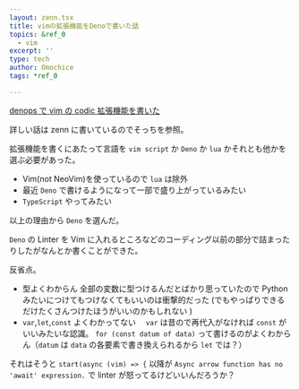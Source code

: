 ```yaml
---
layout: zenn.tsx
title: vimの拡張機能をDenoで書いた話
topics: &ref_0
  - vim
excerpt: ''
type: tech
author: Omochice
tags: *ref_0

---
```

[denops で vim の codic 拡張機能を書いた](https://zenn.dev/omochice/articles/67922b4970c32ec0899a)

詳しい話は zenn に書いているのでそっちを参照。

拡張機能を書くにあたって言語を `vim script` か `Deno` か `lua` かそれとも他かを選ぶ必要があった。

- Vim(not NeoVim)を使っているので `lua` は除外
- 最近 `Deno` で書けるようになって一部で盛り上がっているみたい
- `TypeScript` やってみたい

以上の理由から `Deno` を選んだ。

`Deno` の Linter を Vim に入れるところなどのコーディング以前の部分で詰まったりしたがなんとか書くことができた。

反省点。

- 型よくわからん
  全部の変数に型つけるんだとばかり思っていたので Python みたいにつけてもつけなくてもいいのは衝撃的だった
  (でもやっぱりできるだけたくさんつけたほうがいいのかもしれない )
- `var`,`let`,`const` よくわかってない
  　`var` は昔ので再代入がなければ `const` がいいみたいな認識。
  `for (const datum of data)` って書けるのがよくわからん（`datum` は `data` の各要素で書き換えられるから `let` では？）

それはそうと `start(async (vim) => {` 以降が `Async arrow function has no 'await' expression.` で linter が怒ってるけどいいんだろうか？
